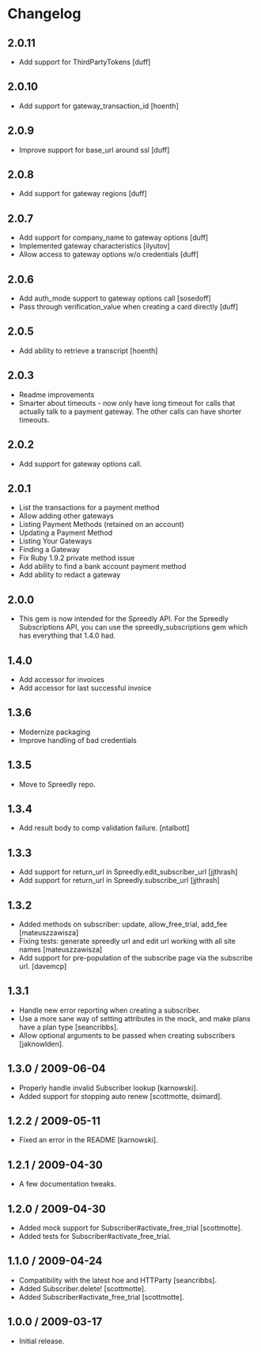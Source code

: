 # Changelog

## 2.0.11
* Add support for ThirdPartyTokens [duff]

## 2.0.10
* Add support for gateway_transaction_id [hoenth]

## 2.0.9
* Improve support for base_url around ssl [duff]

## 2.0.8
* Add support for gateway regions [duff]

## 2.0.7
* Add support for company_name to gateway options [duff]
* Implemented gateway characteristics [ilyutov]
* Allow access to gateway options w/o credentials [duff]

## 2.0.6
* Add auth_mode support to gateway options call [sosedoff]
* Pass through verification_value when creating a card directly [duff]

## 2.0.5
* Add ability to retrieve a transcript [hoenth]

## 2.0.3
* Readme improvements
* Smarter about timeouts - now only have long timeout for calls
  that actually talk to a payment gateway.  The other calls can
  have shorter timeouts.

## 2.0.2
* Add support for gateway options call.

## 2.0.1
* List the transactions for a payment method
* Allow adding other gateways
* Listing Payment Methods (retained on an account)
* Updating a Payment Method
* Listing Your Gateways
* Finding a Gateway
* Fix Ruby 1.9.2 private method issue
* Add ability to find a bank account payment method
* Add ability to redact a gateway

## 2.0.0
* This gem is now intended for the Spreedly API.  For the Spreedly
  Subscriptions API, you can use the spreedly_subscriptions gem
  which has everything that 1.4.0 had.

## 1.4.0

* Add accessor for invoices
* Add accessor for last successful invoice

## 1.3.6

* Modernize packaging
* Improve handling of bad credentials

## 1.3.5

* Move to Spreedly repo.

## 1.3.4

* Add result body to comp validation failure. [ntalbott]

## 1.3.3

* Add support for return_url in Spreedly.edit_subscriber_url [jjthrash]
* Add support for return_url in Spreedly.subscribe_url [jjthrash]

## 1.3.2

* Added methods on subscriber: update, allow_free_trial,
  add_fee [mateuszzawisza]
* Fixing tests: generate spreedly url and edit url working with all
  site names [mateuszzawisza]
* Add support for pre-population of the subscribe page via the subscribe
  url. [davemcp]

## 1.3.1

* Handle new error reporting when creating a subscriber.
* Use a more sane way of setting attributes in the mock, and make plans have a
  plan type [seancribbs].
* Allow optional arguments to be passed when creating subscribers [jaknowlden].

## 1.3.0 / 2009-06-04

* Properly handle invalid Subscriber lookup [karnowski].
* Added support for stopping auto renew [scottmotte, dsimard].

## 1.2.2 / 2009-05-11

* Fixed an error in the README [karnowski].

## 1.2.1 / 2009-04-30

* A few documentation tweaks.

## 1.2.0 / 2009-04-30

* Added mock support for Subscriber#activate_free_trial [scottmotte].
* Added tests for Subscriber#activate_free_trial.

## 1.1.0 / 2009-04-24

* Compatibility with the latest hoe and HTTParty [seancribbs].
* Added Subscriber.delete! [scottmotte].
* Added Subscriber#activate_free_trial [scottmotte].

## 1.0.0 / 2009-03-17

* Initial release.

